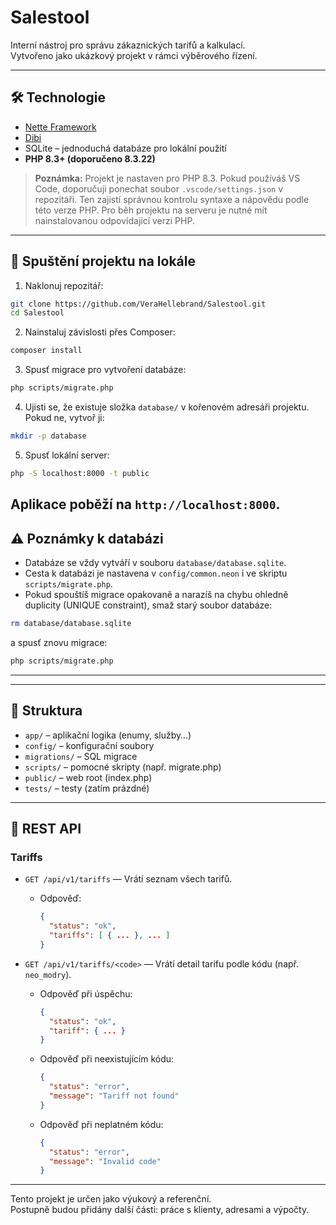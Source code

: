 # Salestool

Interní nástroj pro správu zákaznických tarifů a kalkulací.  
Vytvořeno jako ukázkový projekt v rámci výběrového řízení.

---

## 🛠️ Technologie

- [Nette Framework](https://nette.org/)
- [Dibi](https://dibiphp.com/)
- SQLite – jednoduchá databáze pro lokální použití
- **PHP 8.3+ (doporučeno 8.3.22)**

> **Poznámka:**
> Projekt je nastaven pro PHP 8.3. Pokud používáš VS Code, doporučuji ponechat soubor `.vscode/settings.json` v repozitáři. Ten zajistí správnou kontrolu syntaxe a nápovědu podle této verze PHP.
> Pro běh projektu na serveru je nutné mít nainstalovanou odpovídající verzi PHP.

---

## 🚀 Spuštění projektu na lokále

1. Naklonuj repozitář:

```bash
git clone https://github.com/VeraHellebrand/Salestool.git
cd Salestool
```

2. Nainstaluj závislosti přes Composer:

```bash
composer install
```

3. Spusť migrace pro vytvoření databáze:

```bash
php scripts/migrate.php
```


4. Ujisti se, že existuje složka `database/` v kořenovém adresáři projektu. Pokud ne, vytvoř ji:

```bash
mkdir -p database
```

5. Spusť lokální server:

```bash
php -S localhost:8000 -t public
```

Aplikace poběží na `http://localhost:8000`.
---

## ⚠️ Poznámky k databázi

- Databáze se vždy vytváří v souboru `database/database.sqlite`.
- Cesta k databázi je nastavena v `config/common.neon` i ve skriptu `scripts/migrate.php`.
- Pokud spouštíš migrace opakovaně a narazíš na chybu ohledně duplicity (UNIQUE constraint), smaž starý soubor databáze:

```bash
rm database/database.sqlite
```
a spusť znovu migrace:

```bash
php scripts/migrate.php
```

---

---

## 📂 Struktura

- `app/` – aplikační logika (enumy, služby…)
- `config/` – konfigurační soubory
- `migrations/` – SQL migrace
- `scripts/` – pomocné skripty (např. migrate.php)
- `public/` – web root (index.php)
- `tests/` – testy (zatím prázdné)

---


## 📖 REST API

### Tariffs

- `GET /api/v1/tariffs` — Vrátí seznam všech tarifů.
  - Odpověď:
    ```json
    {
      "status": "ok",
      "tariffs": [ { ... }, ... ]
    }
    ```

- `GET /api/v1/tariffs/<code>` — Vrátí detail tarifu podle kódu (např. `neo_modry`).
  - Odpověď při úspěchu:
    ```json
    {
      "status": "ok",
      "tariff": { ... }
    }
    ```
  - Odpověď při neexistujícím kódu:
    ```json
    {
      "status": "error",
      "message": "Tariff not found"
    }
    ```
  - Odpověď při neplatném kódu:
    ```json
    {
      "status": "error",
      "message": "Invalid code"
    }
    ```

---

Tento projekt je určen jako výukový a referenční.  
Postupně budou přidány další části: práce s klienty, adresami a výpočty.
